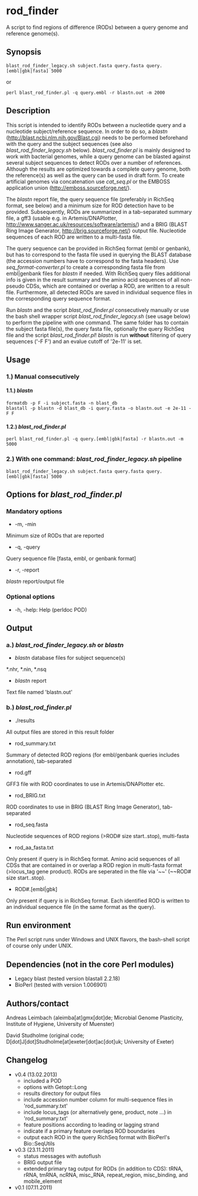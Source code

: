 rod_finder
==========

A script to find regions of difference (RODs) between a query genome and reference genome(s).

## Synopsis

    blast_rod_finder_legacy.sh subject.fasta query.fasta query.[embl|gbk|fasta] 5000

or

    perl blast_rod_finder.pl -q query.embl -r blastn.out -m 2000

## Description

This script is intended to identify RODs between a nucleotide query and a nucleotide subject/reference sequence. In order to do so, a *blastn* (http://blast.ncbi.nlm.nih.gov/Blast.cgi) needs to be performed beforehand with the query and the subject sequences (see also *blast_rod_finder_legacy.sh* below). *blast_rod_finder.pl* is mainly designed to work with bacterial genomes, while a query genome can be blasted against several subject sequences to detect RODs over a number of references. Although the results are optimized towards a complete query genome, both the reference(s) as well as the query can be used in draft form. To create artificial genomes via concatenation use *cat_seq.pl* or the EMBOSS application union (http://emboss.sourceforge.net/).

The *blastn* report file, the query sequence file (preferably in RichSeq format, see below) and a minimum size for ROD detection have to be provided. Subsequently, RODs are summarized in a tab-separated summary file, a gff3 (usable e.g. in Artemis/DNAPlotter, http://www.sanger.ac.uk/resources/software/artemis/) and a BRIG (BLAST Ring Image Generator, http://brig.sourceforge.net/) output file. Nucleotide sequences of each ROD are written to a multi-fasta file.

The query sequence can be provided in RichSeq format (embl or genbank), but has to correspond to the fasta file used in querying the BLAST database (the accession numbers have to correspond to the fasta headers). Use *seq_format-converter.pl* to create a corresponding fasta file from embl|genbank files for *blastn* if needed. With RichSeq query files additional info is given in the result summary and the amino acid sequences of all non-pseudo CDSs, which are contained or overlap a ROD, are written to a result file. Furthermore, all detected RODs are saved in individual sequence files in the corresponding query sequence format.

Run *blastn* and the script *blast_rod_finder.pl* consecutively manually or use the bash shell wrapper script *blast_rod_finder_legacy.sh* (see usage below) to perform the pipeline with one command. The same folder has to contain the subject fasta file(s), the query fasta file, optionally the query RichSeq file and the script *blast_rod_finder.pl*! *blastn* is run **without** filtering of query sequences ('-F F') and an evalue cutoff of '2e-11' is set.

## Usage

### 1.) Manual consecutively

#### 1.1.) *blastn*

    formatdb -p F -i subject.fasta -n blast_db
    blastall -p blastn -d blast_db -i query.fasta -o blastn.out -e 2e-11 -F F

#### 1.2.) *blast_rod_finder.pl*

    perl blast_rod_finder.pl -q query.[embl|gbk|fasta] -r blastn.out -m 5000

### 2.) With one command: *blast_rod_finder_legacy.sh* pipeline

    blast_rod_finder_legacy.sh subject.fasta query.fasta query.[embl|gbk|fasta] 5000

## Options for *blast_rod_finder.pl*

### Mandatory options

* -m, -min

Minimum size of RODs that are reported

* -q, -query

Query sequence file [fasta, embl, or genbank format]

* -r, -report

*blastn* report/output file

### Optional options

* -h, -help:   Help (perldoc POD)

## Output

### a.) *blast_rod_finder_legacy.sh* or *blastn*

* *blastn* database files for subject sequence(s)

\*.nhr, \*.nin, \*.nsq

* *blastn* report

Text file named 'blastn.out'

### b.) *blast_rod_finder.pl*

* ./results

All output files are stored in this result folder

* rod_summary.txt

Summary of detected ROD regions (for embl/genbank queries includes annotation), tab-separated

* rod.gff

GFF3 file with ROD coordinates to use in Artemis/DNAPlotter etc.

* rod_BRIG.txt

ROD coordinates to use in BRIG (BLAST Ring Image Generator), tab-separated

* rod_seq.fasta

Nucleotide sequences of ROD regions (>ROD# size start..stop), multi-fasta

* rod_aa_fasta.txt

Only present if query is in RichSeq format. Amino acid sequences of all CDSs that are contained in or overlap a ROD region in multi-fasta format (>locus_tag gene product). RODs are seperated in the file via '\~\~' (\~\~ROD# size start..stop).

* ROD#.[embl|gbk]

Only present if query is in RichSeq format. Each identified ROD is written to an individual sequence file (in the same format as the query).

## Run environment

The Perl script runs under Windows and UNIX flavors, the bash-shell script of course only under UNIX.

## Dependencies (not in the core Perl modules)

* Legacy blast (tested version blastall 2.2.18)
* BioPerl (tested with version 1.006901)

## Authors/contact

Andreas Leimbach (aleimba[at]gmx[dot]de; Microbial Genome Plasticity, Institute of Hygiene, University of Muenster)

David Studholme (original code; D[dot]J[dot]Studholme[at]exeter[dot]ac[dot]uk; University of Exeter) 

## Changelog

* v0.4 (13.02.2013)
    - included a POD
    - options with Getopt::Long
    - results directory for output files
    - include accession number column for multi-sequence files in 'rod_summary.txt'
    - include locus_tags (or alternatively gene, product, note ...) in 'rod_summary.txt'
    - feature positions according to leading or lagging strand
    - indicate if a primary feature overlaps ROD boundaries
    - output each ROD in the query RichSeq format with BioPerl's Bio::SeqUtils
* v0.3 (23.11.2011)
    - status messages with autoflush
    - BRIG output file
    - extended primary tag output for RODs (in addition to CDS): tRNA, rRNA, tmRNA, ncRNA, misc_RNA, repeat_region, misc_binding, and mobile_element
* v0.1 (07.11.2011)